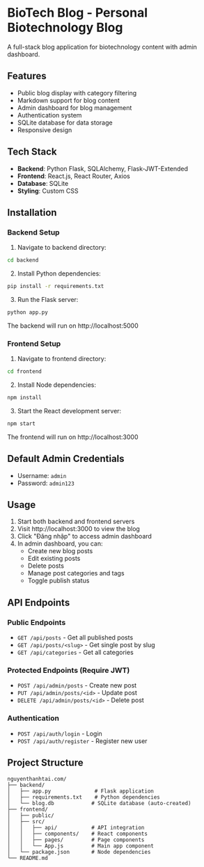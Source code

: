 # BioTech Blog - Personal Biotechnology Blog

A full-stack blog application for biotechnology content with admin dashboard.

## Features

- Public blog display with category filtering
- Markdown support for blog content
- Admin dashboard for blog management
- Authentication system
- SQLite database for data storage
- Responsive design

## Tech Stack

- **Backend**: Python Flask, SQLAlchemy, Flask-JWT-Extended
- **Frontend**: React.js, React Router, Axios
- **Database**: SQLite
- **Styling**: Custom CSS

## Installation

### Backend Setup

1. Navigate to backend directory:
```bash
cd backend
```

2. Install Python dependencies:
```bash
pip install -r requirements.txt
```

3. Run the Flask server:
```bash
python app.py
```

The backend will run on http://localhost:5000

### Frontend Setup

1. Navigate to frontend directory:
```bash
cd frontend
```

2. Install Node dependencies:
```bash
npm install
```

3. Start the React development server:
```bash
npm start
```

The frontend will run on http://localhost:3000

## Default Admin Credentials

- Username: `admin`
- Password: `admin123`

## Usage

1. Start both backend and frontend servers
2. Visit http://localhost:3000 to view the blog
3. Click "Đăng nhập" to access admin dashboard
4. In admin dashboard, you can:
   - Create new blog posts
   - Edit existing posts
   - Delete posts
   - Manage post categories and tags
   - Toggle publish status

## API Endpoints

### Public Endpoints
- `GET /api/posts` - Get all published posts
- `GET /api/posts/<slug>` - Get single post by slug
- `GET /api/categories` - Get all categories

### Protected Endpoints (Require JWT)
- `POST /api/admin/posts` - Create new post
- `PUT /api/admin/posts/<id>` - Update post
- `DELETE /api/admin/posts/<id>` - Delete post

### Authentication
- `POST /api/auth/login` - Login
- `POST /api/auth/register` - Register new user

## Project Structure

```
nguyenthanhtai.com/
├── backend/
│   ├── app.py              # Flask application
│   ├── requirements.txt    # Python dependencies
│   └── blog.db            # SQLite database (auto-created)
├── frontend/
│   ├── public/
│   ├── src/
│   │   ├── api/           # API integration
│   │   ├── components/    # React components
│   │   ├── pages/         # Page components
│   │   └── App.js         # Main app component
│   └── package.json       # Node dependencies
└── README.md
```